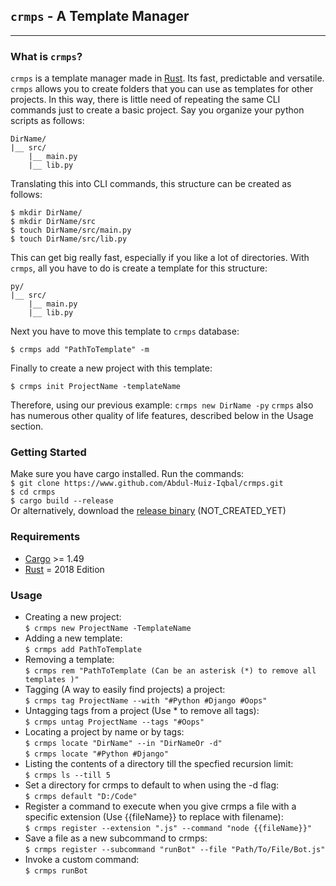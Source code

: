 ## `crmps` - A Template Manager
---
### What is `crmps`?
   `crmps` is a template manager made in [Rust](https://www.rust-lang.org). Its fast, predictable and versatile. `crmps` allows you to create folders that you can use as templates for other projects. In this way, there is little need of repeating the same CLI commands just to create a basic project. Say you organize your python scripts as follows:
   ```
   DirName/  
   |__ src/  
       |__ main.py  
       |__ lib.py  
   ```
   Translating this into CLI commands, this structure can be created as follows:
   ```
   $ mkdir DirName/
   $ mkdir DirName/src
   $ touch DirName/src/main.py
   $ touch DirName/src/lib.py
   ```
   This can get big really fast, especially if you like a lot of directories. With `crmps`, all you have to do is create a template for this structure:
   ```
   py/
   |__ src/
       |__ main.py
       |__ lib.py
   ```
   Next you have to move this template to `crmps` database:
   ```
   $ crmps add "PathToTemplate" -m
   ```
   Finally to create a new project with this template:
   ```
   $ crmps init ProjectName -templateName
   ```
   Therefore, using our previous example:
   ```crmps new DirName -py```
   `crmps` also has numerous other quality of life features, described below in the Usage section.
### Getting Started
   Make sure you have cargo installed. Run the commands:  
    ```$ git clone https://www.github.com/Abdul-Muiz-Iqbal/crmps.git```  
    ```$ cd crmps```  
    ```$ cargo build --release```  
    Or alternatively, download the [release binary](https://www.github.com/Abdul-Muiz-Iqbal) (NOT_CREATED_YET)
### Requirements
   - [Cargo](https://crates.io/crates/cargo) >= 1.49  
   - [Rust](https://www.rust-lang.org) = 2018 Edition  
### Usage
   - Creating a new project:  
        ```$ crmps new ProjectName -TemplateName```  
   - Adding a new template:  
        ```$ crmps add PathToTemplate```  
   - Removing a template:  
        ```$ crmps rem "PathToTemplate (Can be an asterisk (*) to remove all templates )"```  
   - Tagging (A way to easily find projects) a project:  
        ```$ crmps tag ProjectName --with "#Python #Django #Oops"```  
   - Untagging tags from a project (Use * to remove all tags):  
        ```$ crmps untag ProjectName --tags "#Oops"```  
   - Locating a project by name or by tags:  
        ```$ crmps locate "DirName" --in "DirNameOr -d"```  
        ```$ crmps locate "#Python #Django"```  
   - Listing the contents of a directory till the specfied recursion limit:  
        ```$ crmps ls --till 5```  
   - Set a directory for crmps to default to when using the -d flag:  
        ```$ crmps default "D:/Code"```  
   - Register a command to execute when you give crmps a file with a specific extension (Use {{fileName}} to replace with filename):  
        ```$ crmps register --extension ".js" --command "node {{fileName}}"```  
   - Save a file as a new subcommand to crmps:  
        ```$ crmps register --subcommand "runBot" --file "Path/To/File/Bot.js"```  
   - Invoke a custom command:  
        ```$ crmps runBot```  
